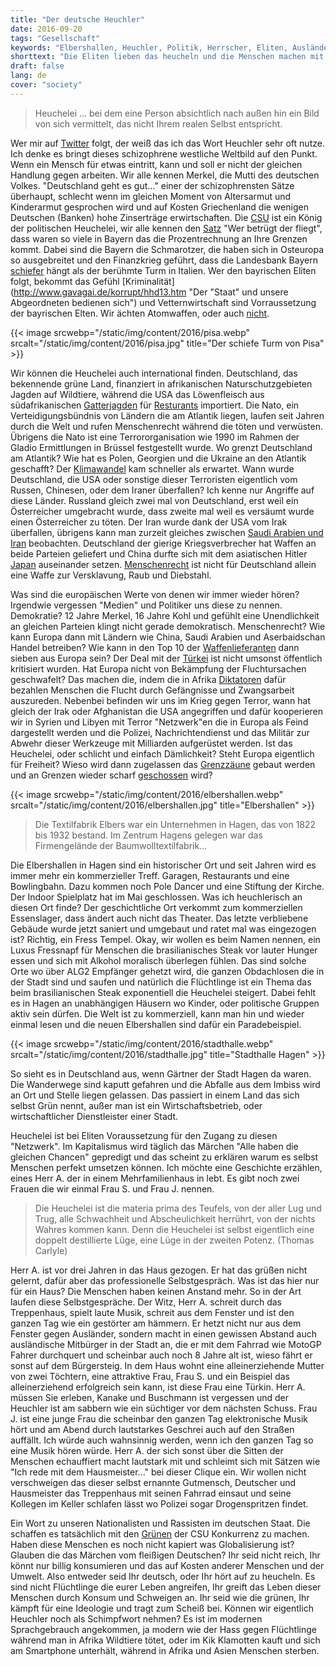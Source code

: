 ```yaml
---
title: "Der deutsche Heuchler"
date: 2016-09-20
tags: "Gesellschaft"
keywords: "Elbershallen, Heuchler, Politik, Herrscher, Eliten, Ausländer, Deutscher, Flüchtlinge, Türkei, Nato, Verbrechen, Terror, Krieg, Gesellschaft"
shorttext: "Die Eliten lieben das heucheln und die Menschen machen mit, für das Märchen des Kapitalismus. Alle haben die gleichen Chance..."
draft: false
lang: de
cover: "society"
---
```


> Heuchelei ... bei dem eine Person absichtlich nach außen hin ein Bild von sich vermittelt, das nicht Ihrem realen Selbst entspricht.

Wer mir auf [Twitter](https://twitter.com/Silviosiefke "Folgt mir auf Twitter") folgt, der weiß das ich das Wort Heuchler sehr oft nutze. Ich denke es bringt dieses schizophrene westliche Weltbild auf den Punkt. Wenn ein Mensch für etwas eintritt, kann und soll er nicht der gleichen Handlung gegen arbeiten. Wir alle kennen Merkel, die Mutti des deutschen Volkes. "Deutschland geht es gut..." einer der schizophrensten Sätze überhaupt, schlecht wenn im gleichen Moment von Altersarmut und Kinderarmut gesprochen wird und auf Kosten Griechenland die wenigen Deutschen (Banken) hohe Zinserträge erwirtschaften. Die [CSU](https://twitter.com/hashtag/csu "Die Rassisten aus Bayern auf Twitter verfolgen") ist ein König der politischen Heuchelei, wir alle kennen den [Satz](http://www.ksta.de/politik/-wer-betruegt--der-fliegt--csu-slogan-geht-nach-hinten-los-1651154 "Wer betrügt, der fliegt - CSU-Slogan geht nach hinten los – Quelle: http://www.ksta.de/1651154 ©2016") "Wer betrügt der fliegt", dass waren so viele in Bayern das die Prozentrechnung an Ihre Grenzen kommt. Dabei sind die Bayern die Schmarotzer, die haben sich in Osteuropa so ausgebreitet und den Finanzkrieg geführt, dass die Landesbank Bayern [schiefer](http://www.salzburg.com/nachrichten/dossier/hypoalpeadria/sn/artikel/hypo-verkauf-am-balkan-schelling-droht-bayern-mit-klage-129184/ "Hypo-Verkauf am Balkan: Schelling droht Bayern mit Klage") hängt als der berühmte Turm in Italien. Wer den bayrischen Eliten folgt, bekommt das Gefühl [Kriminalität](http://www.gavagai.de/korrupt/hhd13.htm "Der "Staat" und unsere Abgeordneten bedienen sich") und Vetternwirtschaft sind Vorraussetzung der bayrischen Elten. Wir ächten Atomwaffen, oder auch [nicht](http://blog.fefe.de/?ts=a92dd766 "In Genf gab es Verhandlungen, ob man nicht den Besitz von Atomwaffen generell ächten soll.").

{{< image srcwebp="/static/img/content/2016/pisa.webp" srcalt="/static/img/content/2016/pisa.jpg" title="Der schiefe Turm von Pisa" >}}

Wir können die Heuchelei auch international finden. Deutschland, das bekennende grüne Land, finanziert in afrikanischen Naturschutzgebieten Jagden auf Wildtiere, während die USA das Löwenfleisch aus südafrikanischen [Gatterjagden](http://www.hna.de/welt/loewen-afrika-mutter-entrissen-abschuss-freigegeben-4730796.html "Löwenbabys in Afrika: Leben ohne Mutter, sterben für Touristen") für [Resturants](http://www.bz-berlin.de/artikel-archiv/us-restaurant-setzt-loewen-auf-die-karte "US-Restaurant setzt Löwen auf die Karte") importiert. Die Nato, ein Verteidigungsbündnis von Ländern die am Atlantik liegen, laufen seit Jahren durch die Welt und rufen Menschenrecht während die töten und verwüsten. Übrigens die Nato ist eine Terrororganisation wie 1990 im Rahmen der Gladio Ermittlungen in Brüssel festgestellt wurde. Wo grenzt Deutschland am Atlantik? Wie hat es Polen, Georgien und die Ukraine an den Atlantik geschafft? Der [Klimawandel](http://www.zeit.de/wissen/umwelt/2016-09/groenland-eisschild-gletscher-klimawandel "Kleiner Rechenfehler, große Wirkung") kam schneller als erwartet. Wann wurde Deutschland, die USA oder sonstige dieser Terroristen eigentlich vom Russen, Chinesen, oder dem Iraner überfallen? Ich kenne nur Angriffe auf diese Länder. Russland gleich zwei mal von Deutschland, erst weil ein Österreicher umgebracht wurde, dass zweite mal weil es versäumt wurde einen Österreicher zu töten. Der Iran wurde dank der USA vom Irak überfallen, übrigens kann man zurzeit gleiches zwischen [Saudi Arabien und Iran](http://www.nachdenkseiten.de/?p=33004 "Wettrüsten und Kriegsgefahr im Konflikt zwischen Saudi-Arabien und dem Iran") beobachten. Deutschland der gierige Kriegsverbrecher hat Waffen an beide Parteien geliefert und China durfte sich mit dem asiatischen Hitler [Japan](/static/files/noag1999_5.pdf "Japan und der 2.Weltkrieg") auseinander setzen. [Menschenrecht](https://zebralogs.wordpress.com/2016/09/10/video-lobbyismus-auf-regierungsebene-profit-statt-menschenrechte/ "Lobbyismus auf Regierungsebene: Profit statt Menschenrechte") ist nicht für Deutschland allein eine Waffe zur Versklavung, Raub und Diebstahl. 

Was sind die europäischen Werte von denen wir immer wieder hören? Irgendwie vergessen "Medien" und Politiker uns diese zu nennen. Demokratie? 12 Jahre Merkel, 16 Jahre Kohl und gefühlt eine Unendlichkeit an gleichen Parteien klingt nicht gerade demokratisch. Menschenrecht? Wie kann Europa dann mit Ländern wie China, Saudi Arabien und Aserbaidschan Handel betreiben? Wie kann in den Top 10 der [Waffenlieferanten](http://diepresse.com/home/wirtschaft/international/717003/Die-20-grossten-Waffenexporteure-der-Welt "Die 20 größten Waffenexporteure der Welt") dann sieben aus Europa sein? Der Deal mit der [Türkei](https://www.proasyl.de/material/der-eu-tuerkei-deal-und-seine-folgen/ "Der Türkei Deal und seine Folgen") ist nicht umsonst öffentlich kritisiert wurden. Hat Europa nicht von Bekämpfung der Fluchtursachen geschwafelt? Das machen die, indem die in Afrika [Diktatoren](https://zebralogs.wordpress.com/2016/05/26/wie-europa-mit-brutalen-regimen-kooperiert-um-fluechtlinge-abzuhalten/ "Wie Europa mit brutalen Regimen kooperiert, um Flüchtlinge abzuhalten") dafür bezahlen Menschen die Flucht durch Gefängnisse und Zwangsarbeit auszureden. Nebenbei befinden wir uns im Krieg gegen Terror, wann hat gleich der Irak oder Afghanistan die USA angegriffen und dafür kooperieren wir in Syrien und Libyen mit Terror "Netzwerk"en die in Europa als Feind dargestellt werden und die Polizei, Nachrichtendienst und das Militär zur Abwehr dieser Werkzeuge mit Milliarden aufgerüstet werden. Ist das Heuchelei, oder schlicht und einfach Dämlichkeit? Steht Europa eigentlich für Freiheit? Wieso wird dann zugelassen das [Grenzzäune](http://www.fr-online.de/flucht-und-zuwanderung/oesterreich-baut-einen-zaun-an-der-grenze-zu-slowenien,24931854,32906264.html "Österreich liebt dem Zaun - Hitler Nachfahren eben") gebaut werden und an Grenzen wieder scharf [geschossen](https://www.euractiv.de/section/eu-innenpolitik/news/ungarn-erlaubt-armee-waffen-einsatz-gegen-fluchtlinge/ "Ungarn erlaubt Armee Waffeneinsatz gegen Flüchtlinge") wird?

{{< image srcwebp="/static/img/content/2016/elbershallen.webp" srcalt="/static/img/content/2016/elbershallen.jpg" title="Elbershallen" >}}

> Die Textilfabrik Elbers war ein Unternehmen in Hagen, das von 1822 bis 1932 bestand. Im Zentrum Hagens gelegen war das Firmengelände der Baumwolltextilfabrik...

Die Elbershallen in Hagen sind ein historischer Ort und seit Jahren wird es immer mehr ein kommerzieller Treff. Garagen, Restaurants und eine Bowlingbahn. Dazu kommen noch Pole Dancer und eine Stiftung der Kirche. Der Indoor Spielplatz hat im Mai geschlossen. Was ich heuchlerisch an diesen Ort finde? Der geschichtliche Ort verkommt zum kommerziellen Essenslager, dass ändert auch nicht das Theater. Das letzte verbliebene Gebäude wurde jetzt saniert und umgebaut und ratet mal was eingezogen ist? Richtig, ein Fress Tempel. Okay, wir wollen es beim Namen nennen, ein Luxus Fressnapf für Menschen die brasilianisches Steak vor lauter Hunger essen und sich mit Alkohol moralisch überlegen fühlen. Das sind solche Orte wo über ALG2 Empfänger gehetzt wird, die ganzen Obdachlosen die in der Stadt sind und saufen und natürlich die Flüchtlinge ist ein Thema das beim brasilianischen Steak exponentiell die Heuchelei steigert. Dabei fehlt es in Hagen an unabhängigen Häusern wo Kinder, oder politische Gruppen aktiv sein dürfen. Die Welt ist zu kommerziell, kann man hin und wieder einmal lesen und die neuen Elbershallen sind dafür ein Paradebeispiel.

{{< image srcwebp="/static/img/content/2016/stadthalle.webp" srcalt="/static/img/content/2016/stadthalle.jpg" title="Stadthalle Hagen" >}}

So sieht es in Deutschland aus, wenn Gärtner der Stadt Hagen da waren. Die Wanderwege sind kaputt gefahren und die Abfalle aus dem Imbiss wird an Ort und Stelle liegen gelassen. Das passiert in einem Land das sich selbst Grün nennt, außer man ist ein Wirtschaftsbetrieb, oder wirtschaftlicher Dienstleister einer Stadt. 

Heuchelei ist bei Eliten Voraussetzung für den Zugang zu diesen "Netzwerk". Im Kapitalismus wird täglich das Märchen "Alle haben die gleichen Chancen" gepredigt und das scheint zu erklären warum es selbst Menschen 
perfekt umsetzen können. Ich möchte eine Geschichte erzählen, eines Herr A. der in einem Mehrfamilienhaus in lebt. Es gibt noch zwei Frauen die wir einmal Frau S. und Frau J. nennen. 

> Die Heuchelei ist die materia prima des Teufels, von der aller Lug und Trug, alle Schwachheit und Abscheulichkeit herrührt, von der nichts Wahres kommen kann. Denn die Heuchelei ist selbst eigentlich eine doppelt destillierte Lüge, eine Lüge in der zweiten Potenz. (Thomas Carlyle)

Herr A. ist vor drei Jahren in das Haus gezogen. Er hat das grüßen nicht gelernt, dafür aber das professionelle Selbstgespräch. Was ist das hier nur für ein Haus? Die Menschen haben keinen Anstand mehr. So in der Art laufen diese Selbstgespräche. Der Witz, Herr A. schreit durch das Treppenhaus, spielt laute Musik, schreit aus dem Fenster und ist den ganzen Tag wie ein gestörter am hämmern. Er hetzt nicht nur aus dem Fenster gegen Ausländer, sondern macht in einen gewissen Abstand auch ausländische Mitbürger in der Stadt an, die er mit dem Fahrrad wie MotoGP Fahrer durchquert und scheinbar auch noch 8 Jahre alt ist, wieso fährt er sonst auf dem Bürgersteig. In dem Haus wohnt eine alleinerziehende Mutter von zwei Töchtern, eine attraktive Frau, Frau S. und ein Beispiel das alleinerziehend erfolgreich sein kann, ist diese Frau eine Türkin. Herr A. müssen Sie erleben, Kanake und Buschmann ist vergessen und der Heuchler ist am sabbern wie ein süchtiger vor dem nächsten Schuss. Frau J. ist eine junge Frau die scheinbar den ganzen Tag elektronische Musik hört und am Abend durch lautstarkes Geschrei auch auf den Straßen auffällt. Ich würde auch wahnsinnig werden, wenn ich den ganzen Tag so eine Musik hören würde. Herr A. der sich sonst über die Sitten der Menschen echauffiert macht lautstark mit und schleimt sich mit Sätzen wie "Ich rede mit dem Hausmeister..." bei dieser Clique ein. Wir wollen nicht verschweigen das dieser selbst ernannte Gutmensch, Deutscher und Hausmeister das Treppenhaus mit seinen Fahrrad einsaut und seine Kollegen im Keller schlafen lässt wo Polizei sogar Drogenspritzen findet. 

Ein Wort zu unseren Nationalisten und Rassisten im deutschen Staat. Die schaffen es tatsächlich mit den [Grünen](http://systemchange-not-climatechange.at/gruener-himmel-die-illusion-vom-oekologischen-fliegen/ "Grüner Himmel. Die Illusion vom ökologischen Fliegen") der CSU Konkurrenz zu machen. Haben diese Menschen es noch nicht kapiert was Globalisierung ist? Glauben die das Märchen vom fleißigen Deutschen? Ihr seid nicht reich, Ihr könnt nur billig konsumieren und das auf Kosten anderer Menschen und der Umwelt. Also entweder seid Ihr deutsch, oder Ihr hört auf zu heucheln. Es sind nicht Flüchtlinge die eurer Leben angreifen, Ihr greift das Leben dieser Menschen durch Konsum und Schweigen an. Ihr seid wie die grünen, Ihr kämpft für eine Ideologie und tragt zum Scheiß bei. Können wir eigentlich Heuchler noch als Schimpfwort nehmen? Es ist im modernen Sprachgebrauch angekommen, ja modern wie der Hass gegen Flüchtlinge während man in Afrika Wildtiere tötet, oder im Kik Klamotten kauft und sich am Smartphone unterhält, während in Afrika und Asien Menschen sterben.  
